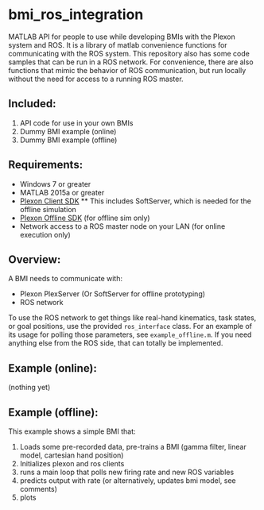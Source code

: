 bmi_ros_integration
===================

MATLAB API for people to use while developing BMIs with the Plexon system and ROS. It is a library of matlab convenience functions for communicating with the ROS system. This repository also has some code samples that can be run in a ROS network. For convenience, there are also functions that mimic the behavior of ROS communication, but run locally without the need for access to a running ROS master.


Included:
---------
1. API code for use in your own BMIs
2. Dummy BMI example (online)
3. Dummy BMI example (offline)

Requirements:
-------------
* Windows 7 or greater
* MATLAB 2015a or greater
* [Plexon Client SDK](http://www.plexon.com/sites/default/files/downloads/Matlab%20Online%20Client%20Development%20Kit-mexw.zip)
** This includes SoftServer, which is needed for the offline simulation
* [Plexon Offline SDK](http://www.plexon.com/sites/default/files/downloads/OmniPlex%20and%20MAP%20Offline%20SDK%20Bundle.zip) (for offline sim only)
* Network access to a ROS master node on your LAN (for online execution only)



Overview:
---------
A BMI needs to communicate with:

* Plexon PlexServer (Or SoftServer for offline prototyping)
* ROS network

To use the ROS network to get things like real-hand kinematics, task states, or goal positions, use the provided `ros_interface` class. For an example of its usage for polling those parameters, see `example_offline.m`. If you need anything else from the ROS side, that can totally be implemented. 


Example (online):
-----------------
(nothing yet)



Example (offline):
------------------
This example shows a simple BMI that:
1. Loads some pre-recorded data, pre-trains a BMI (gamma filter, linear model, cartesian hand position)
2. Initializes plexon and ros clients
3. runs a main loop that polls new firing rate and new ROS variables
4. predicts output with rate (or alternatively, updates bmi model, see comments)
5. plots